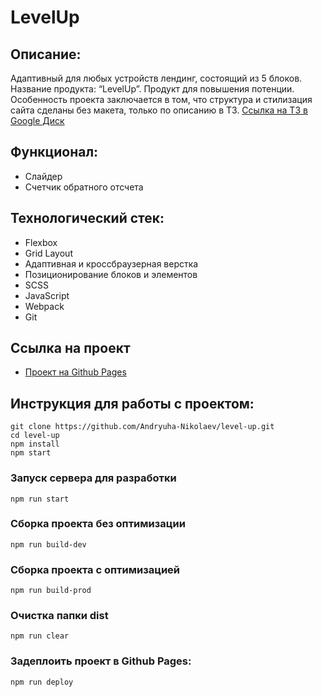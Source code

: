 # LevelUp

## Описание:

Адаптивный для любых устройств лендинг, состоящий из 5 блоков. Название продукта: “LevelUp”. Продукт для повышения потенции. Особенность проекта заключается в том, что структура и стилизация сайта сделаны без макета, только по описанию в ТЗ. [Ссылка на ТЗ в Google Диск](https://drive.google.com/drive/folders/1Ql-_uW5m14lBB4DlIXyzqCTRbTyBmUzO)

## Функционал:

- Слайдер
- Счетчик обратного отсчета

## Технологический стек:

- Flexbox
- Grid Layout
- Адаптивная и кроссбраузерная верстка
- Позиционирование блоков и элементов
- SCSS
- JavaScript
- Webpack
- Git

## Ссылка на проект

- [Проект на Github Pages](https://andryuha-nikolaev.github.io/level-up/)

## Инструкция для работы с проектом:

```
git clone https://github.com/Andryuha-Nikolaev/level-up.git
cd level-up
npm install
npm start
```

### Запуск сервера для разработки

```
npm run start
```

### Сборка проекта без оптимизации

```
npm run build-dev
```

### Сборка проекта с оптимизацией

```
npm run build-prod
```

### Очистка папки dist

```
npm run clear
```

### Задеплоить проект в Github Pages:

```
npm run deploy
```
